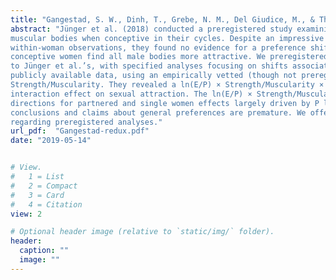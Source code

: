 ```yaml
---
title: "Gangestad, S. W., Dinh, T., Grebe, N. M., Del Giudice, M., & Thompson, M. E. (2019). Psychological cycle shifts redux: Revisiting a preregistered study examining preferences for muscularity. Evolution and Human Behavior."
abstract: "Jünger et al. (2018) conducted a preregistered study examining whether women particularly prefer
muscular bodies when conceptive in their cycles. Despite an impressive number of participants and
within-woman observations, they found no evidence for a preference shift; rather, they claimed,
conceptive women find all male bodies more attractive. We preregistered a separate study very similar
to Jünger et al.’s, with specified analyses focusing on shifts associated with joint additive effects of log-transformed estradiol and progesterone (ln(E/P)). We performed similar analyses on Jünger et al.’s
publicly available data, using an empirically vetted (though not preregistered) measure of
Strength/Muscularity. They revealed a ln(E/P) × Strength/Muscularity × Relationship Status
interaction effect on sexual attraction. The ln(E/P) × Strength/Muscularity interaction ran in opposite
directions for partnered and single women effects largely driven by P levels. Jünger et al.’s null
conclusions and claims about general preferences are premature. We offer several observations
regarding preregistered analyses."
url_pdf:  "Gangestad-redux.pdf"
date: "2019-05-14"


# View.
#   1 = List
#   2 = Compact
#   3 = Card
#   4 = Citation
view: 2

# Optional header image (relative to `static/img/` folder).
header:
  caption: ""
  image: ""
---
```


